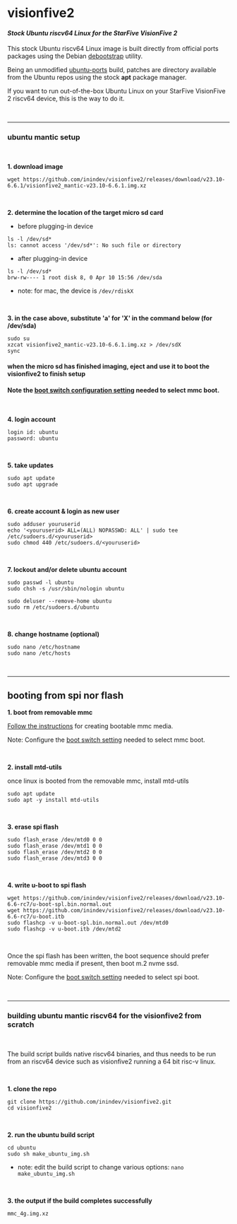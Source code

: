 # visionfive2
#### *Stock Ubuntu riscv64 Linux for the StarFive VisionFive 2*

This stock Ubuntu riscv64 Linux image is built directly from official ports packages using the Debian [debootstrap](https://packages.ubuntu.com/mantic/debootstrap) utility.

Being an unmodified [ubuntu-ports](http://ports.ubuntu.com/ubuntu-ports/dists/mantic/main/binary-riscv64/) build, patches are directory available from the Ubuntu repos using the stock **apt** package manager.

If you want to run out-of-the-box Ubuntu Linux on your StarFive VisionFive 2 riscv64 device, this is the way to do it.

<br/>

---
### ubuntu mantic setup

<br/>

**1. download image**
```
wget https://github.com/inindev/visionfive2/releases/download/v23.10-6.6.1/visionfive2_mantic-v23.10-6.6.1.img.xz
```

<br/>

**2. determine the location of the target micro sd card**

 * before plugging-in device
```
ls -l /dev/sd*
ls: cannot access '/dev/sd*': No such file or directory
```

 * after plugging-in device
```
ls -l /dev/sd*
brw-rw---- 1 root disk 8, 0 Apr 10 15:56 /dev/sda
```
* note: for mac, the device is ```/dev/rdiskX```

<br/>

**3. in the case above, substitute 'a' for 'X' in the command below (for /dev/sda)**
```
sudo su
xzcat visionfive2_mantic-v23.10-6.6.1.img.xz > /dev/sdX
sync
```

#### when the micro sd has finished imaging, eject and use it to boot the visionfive2 to finish setup
#### Note the [boot switch configuration setting](https://github.com/inindev/visionfive2/blob/main/misc/vf2_mmc.jpg) needed to select mmc boot.

<br/>

**4. login account**
```
login id: ubuntu
password: ubuntu
```

<br/>

**5. take updates**
```
sudo apt update
sudo apt upgrade
```

<br/>

**6. create account & login as new user**
```
sudo adduser youruserid
echo '<youruserid> ALL=(ALL) NOPASSWD: ALL' | sudo tee /etc/sudoers.d/<youruserid>
sudo chmod 440 /etc/sudoers.d/<youruserid>
```

<br/>

**7. lockout and/or delete ubuntu account**
```
sudo passwd -l ubuntu
sudo chsh -s /usr/sbin/nologin ubuntu
```

```
sudo deluser --remove-home ubuntu
sudo rm /etc/sudoers.d/ubuntu
```

<br/>

**8. change hostname (optional)**
```
sudo nano /etc/hostname
sudo nano /etc/hosts
```

<br/>

---
## booting from spi nor flash

**1. boot from removable mmc**

[Follow the instructions](https://github.com/inindev/visionfive2#ubuntu-mantic-setup) for creating bootable mmc media.

Note: Configure the [boot switch setting](https://github.com/inindev/visionfive2/blob/main/misc/vf2_mmc.jpg) needed to select mmc boot.

<br/>

**2. install mtd-utils**

once linux is booted from the removable mmc, install mtd-utils
```
sudo apt update
sudo apt -y install mtd-utils
```

<br/>

**3. erase spi flash**
```
sudo flash_erase /dev/mtd0 0 0
sudo flash_erase /dev/mtd1 0 0
sudo flash_erase /dev/mtd2 0 0
sudo flash_erase /dev/mtd3 0 0
```

<br/>

**4. write u-boot to spi flash**
```
wget https://github.com/inindev/visionfive2/releases/download/v23.10-6.6-rc7/u-boot-spl.bin.normal.out
wget https://github.com/inindev/visionfive2/releases/download/v23.10-6.6-rc7/u-boot.itb
sudo flashcp -v u-boot-spl.bin.normal.out /dev/mtd0
sudo flashcp -v u-boot.itb /dev/mtd2
```

<br/>

Once the spi flash has been written, the boot sequence should prefer removable mmc media if present, then boot m.2 nvme ssd.

Note: Configure the [boot switch setting](https://github.com/inindev/visionfive2/blob/main/misc/vf2_spi.jpg) needed to select spi boot.

<br />

---

### building ubuntu mantic riscv64 for the visionfive2 from scratch

<br/>

The build script builds native riscv64 binaries, and thus needs to be run from an riscv64 device such as visionfive2 running 
a 64 bit risc-v linux.

<br/>

**1. clone the repo**
```
git clone https://github.com/inindev/visionfive2.git
cd visionfive2
```

<br/>

**2. run the ubuntu build script**
```
cd ubuntu
sudo sh make_ubuntu_img.sh
```
* note: edit the build script to change various options: ```nano make_ubuntu_img.sh```

<br/>

**3. the output if the build completes successfully**
```
mmc_4g.img.xz
```

<br/>
